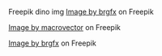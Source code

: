 Freepik dino img <a href="https://www.freepik.com/free-vector/different-dinosaurs-cartoon-character-fantasy-dragons-isolated_18194265.htm#query=dinosaurs&position=41&from_view=search&track=sph">Image by brgfx</a> on Freepik

<a href="https://www.freepik.com/free-vector/isometric-colored-dinosaurs-set_26764158.htm#page=5&query=dinosaurs&position=32&from_view=search&track=sph">Image by macrovector</a> on Freepik

<a href="https://www.freepik.com/free-vector/six-dinosaurs-with-number-six-cartoon_25675612.htm#query=dinosaurs%206&position=1&from_view=search&track=ais">Image by brgfx</a> on Freepik